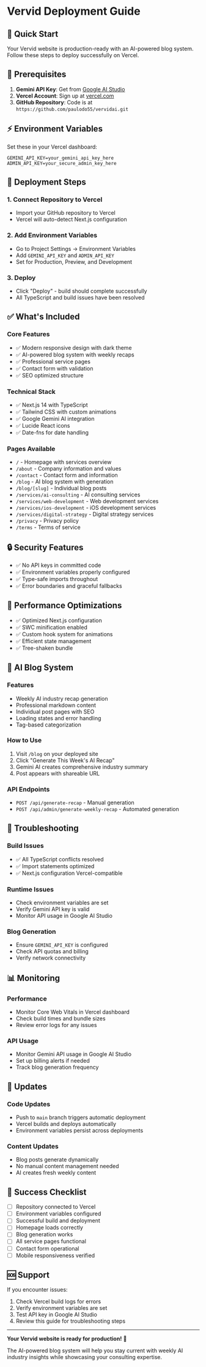 # Vervid Deployment Guide

## 🚀 **Quick Start**

Your Vervid website is production-ready with an AI-powered blog system. Follow these steps to deploy successfully on Vercel.

## 🔧 **Prerequisites**

1. **Gemini API Key**: Get from [Google AI Studio](https://makersuite.google.com/app/apikey)
2. **Vercel Account**: Sign up at [vercel.com](https://vercel.com)
3. **GitHub Repository**: Code is at `https://github.com/paulodo55/vervidai.git`

## ⚡ **Environment Variables**

Set these in your Vercel dashboard:

```env
GEMINI_API_KEY=your_gemini_api_key_here
ADMIN_API_KEY=your_secure_admin_key_here
```

## 🎯 **Deployment Steps**

### 1. **Connect Repository to Vercel**
- Import your GitHub repository to Vercel
- Vercel will auto-detect Next.js configuration

### 2. **Add Environment Variables**
- Go to Project Settings → Environment Variables
- Add `GEMINI_API_KEY` and `ADMIN_API_KEY`
- Set for Production, Preview, and Development

### 3. **Deploy**
- Click "Deploy" - build should complete successfully
- All TypeScript and build issues have been resolved

## ✅ **What's Included**

### **Core Features**
- ✅ Modern responsive design with dark theme
- ✅ AI-powered blog system with weekly recaps
- ✅ Professional service pages
- ✅ Contact form with validation
- ✅ SEO optimized structure

### **Technical Stack**
- ✅ Next.js 14 with TypeScript
- ✅ Tailwind CSS with custom animations
- ✅ Google Gemini AI integration
- ✅ Lucide React icons
- ✅ Date-fns for date handling

### **Pages Available**
- `/` - Homepage with services overview
- `/about` - Company information and values
- `/contact` - Contact form and information
- `/blog` - AI blog system with generation
- `/blog/[slug]` - Individual blog posts
- `/services/ai-consulting` - AI consulting services
- `/services/web-development` - Web development services
- `/services/ios-development` - iOS development services
- `/services/digital-strategy` - Digital strategy services
- `/privacy` - Privacy policy
- `/terms` - Terms of service

## 🔒 **Security Features**

- ✅ No API keys in committed code
- ✅ Environment variables properly configured
- ✅ Type-safe imports throughout
- ✅ Error boundaries and graceful fallbacks

## 🚀 **Performance Optimizations**

- ✅ Optimized Next.js configuration
- ✅ SWC minification enabled
- ✅ Custom hook system for animations
- ✅ Efficient state management
- ✅ Tree-shaken bundle

## 🎨 **AI Blog System**

### **Features**
- Weekly AI industry recap generation
- Professional markdown content
- Individual post pages with SEO
- Loading states and error handling
- Tag-based categorization

### **How to Use**
1. Visit `/blog` on your deployed site
2. Click "Generate This Week's AI Recap"
3. Gemini AI creates comprehensive industry summary
4. Post appears with shareable URL

### **API Endpoints**
- `POST /api/generate-recap` - Manual generation
- `POST /api/admin/generate-weekly-recap` - Automated generation

## 🐛 **Troubleshooting**

### **Build Issues**
- ✅ All TypeScript conflicts resolved
- ✅ Import statements optimized
- ✅ Next.js configuration Vercel-compatible

### **Runtime Issues**
- Check environment variables are set
- Verify Gemini API key is valid
- Monitor API usage in Google AI Studio

### **Blog Generation**
- Ensure `GEMINI_API_KEY` is configured
- Check API quotas and billing
- Verify network connectivity

## 📊 **Monitoring**

### **Performance**
- Monitor Core Web Vitals in Vercel dashboard
- Check build times and bundle sizes
- Review error logs for any issues

### **API Usage**
- Monitor Gemini API usage in Google AI Studio
- Set up billing alerts if needed
- Track blog generation frequency

## 🔄 **Updates**

### **Code Updates**
- Push to `main` branch triggers automatic deployment
- Vercel builds and deploys automatically
- Environment variables persist across deployments

### **Content Updates**
- Blog posts generate dynamically
- No manual content management needed
- AI creates fresh weekly content

## 🎉 **Success Checklist**

- [ ] Repository connected to Vercel
- [ ] Environment variables configured
- [ ] Successful build and deployment
- [ ] Homepage loads correctly
- [ ] Blog generation works
- [ ] All service pages functional
- [ ] Contact form operational
- [ ] Mobile responsiveness verified

## 🆘 **Support**

If you encounter issues:
1. Check Vercel build logs for errors
2. Verify environment variables are set
3. Test API key in Google AI Studio
4. Review this guide for troubleshooting steps

---

**Your Vervid website is ready for production!** 🚀

The AI-powered blog system will help you stay current with weekly AI industry insights while showcasing your consulting expertise.
